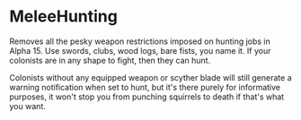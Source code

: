 # MeleeHunting

Removes all the pesky weapon restrictions imposed on hunting jobs in Alpha 15. Use swords, clubs, wood logs, bare fists, you name it. If your colonists are in any shape to fight, then they can hunt. 

Colonists without any equipped weapon or scyther blade will still generate a warning notification when set to hunt, but it's there purely for informative purposes, it won't stop you from punching squirrels to death if that's what you want.
